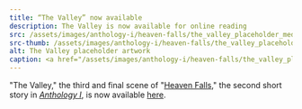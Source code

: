 ```yaml
---
title: “The Valley” now available
description: The Valley is now available for online reading
src: /assets/images/anthology-i/heaven-falls/the_valley_placeholder_med.jpg
src-thumb: /assets/images/anthology-i/heaven-falls/the_valley_placeholder_small.jpg
alt: The Valley placeholder artwork
caption: <a href="/assets/images/anthology-i/heaven-falls/the_valley_placeholder.jpg" target="_blank">AI placeholder artwork</a> generated using <a href="https://creator.nightcafe.studio/creation/x91VvmI0OpuEBemZ5AHy" target="_blank">SDXL 1.0</a> — <a href="https://creativecommons.org/publicdomain/zero/1.0/" target="_blank">CC0 1.0</a>
---
```


"The Valley," the third and final scene of "[Heaven Falls](/anthology-i/heaven-falls/)," the second short story in *[Anthology I](/anthology-i/)*, is now available [here](/anthology-i/heaven-falls/the-valley/).